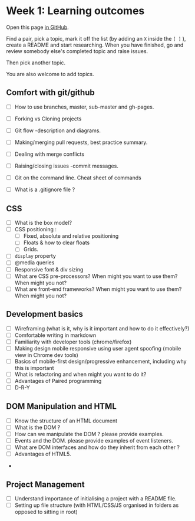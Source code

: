# Week 1: Learning outcomes

Open this page [in GitHub](https://github.com/FAC6/book/blob/master/patterns/week1/README.md).

Find a pair, pick a topic, mark it off the list (by adding an `X` inside the `[ ]` ), create a README and start researching. When you have finished, go and review somebody else's completed topic and raise issues.

Then pick another topic.

You are also welcome to add topics.

## Comfort with git/github
- [ ] How to use branches, master, sub-master and gh-pages.
- [ ] Forking vs Cloning  projects
- [ ] Git flow -description and diagrams. 
- [ ] Making/merging pull requests, best practice summary.
- [ ] Dealing with merge conflicts
- [ ] Raising/closing issues -commit messages. 
- [ ] Git on the command line. Cheat sheet of commands
- [ ] What is a .gitignore file ?


## CSS
- [ ] What is the box model?
- [ ] CSS positioning :
  - [ ] Fixed, absolute and relative positioning
  - [ ] Floats & how to clear floats
  - [ ] Grids. 
- [ ] `display` property
- [ ] @media queries
- [ ] Responsive font & div sizing
- [ ] What are CSS pre-processors? When might you want to use them? When might you not?
- [ ] What are front-end frameworks? When might you want to use them? When might you not?

## Development basics
- [ ] Wireframing (what is it, why is it important and how to do it effectively?)
- [ ] Comfortable writing in markdown
- [ ] Familiarity with developer tools (chrome/firefox)
- [ ] Making design mobile responsive using user agent spoofing (mobile view in Chrome dev tools)
- [ ] Basics of mobile-first design/progressive enhancement, including why this is important
- [ ] What is refactoring and when might you want to do it?
- [ ] Advantages of Paired programming
- [ ] D-R-Y

## DOM Manipulation and HTML
- [ ] Know the structure of an HTML document
- [ ] What is the DOM ? 
- [ ] How can we manipulate the DOM ? please provide examples.  
- [ ] Events and the DOM.  please provide examples of event listeners. 
- [ ] What are DOM interfaces and how do they inherit from each other ? 
- [ ] Advantages of HTML5. 
-
## Project Management
- [ ] Understand importance of initialising a project with a README file.
- [ ] Setting up file structure (with HTML/CSS/JS organised in folders as opposed to sitting in root)
